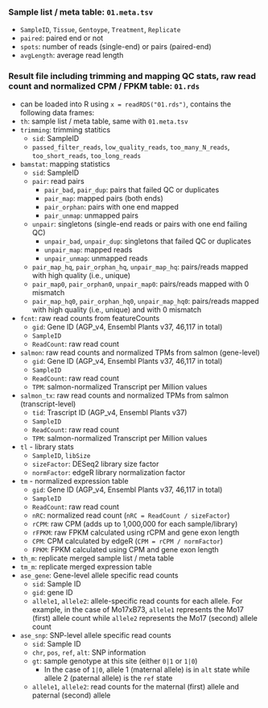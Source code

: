 ### Sample list / meta table: `01.meta.tsv`
- `SampleID`, `Tissue`, `Gentoype`, `Treatment`, `Replicate`
- `paired`: paired end or not
- `spots`: number of reads (single-end) or pairs (paired-end)
- `avgLength`: average read length

### Result file including trimming and mapping QC stats, raw read count and normalized CPM / FPKM table: `01.rds`
- can be loaded into R using `x = readRDS("01.rds")`, contains the following data frames:
- `th`: sample list / meta table, same with `01.meta.tsv`
- `trimming`: trimming statitics
  - `sid`: SampleID
  - `passed_filter_reads`, `low_quality_reads`, `too_many_N_reads`, `too_short_reads`, `too_long_reads`
- `bamstat`: mapping statistics
  - `sid`: SampleID
  - `pair`: read pairs
    - `pair_bad`, `pair_dup`: pairs that failed QC or duplicates
    - `pair_map`: mapped pairs (both ends)
    - `pair_orphan`: pairs with one end mapped
    - `pair_unmap`: unmapped pairs
  - `unpair`: singletons (single-end reads or pairs with one end failing QC)
    - `unpair_bad`, `unpair_dup`: singletons that failed QC or duplicates
    - `unpair_map`: mapped reads
    - `unpair_unmap`: unmapped reads
  - `pair_map_hq`, `pair_orphan_hq`, `unpair_map_hq`: pairs/reads mapped
  with high quality (i.e., unique)
  - `pair_map0`, `pair_orphan0`, `unpair_map0`: pairs/reads mapped with 0 mismatch
  - `pair_map_hq0`, `pair_orphan_hq0`, `unpair_map_hq0`: pairs/reads mapped
  with high quality (i.e., unique) and with 0 mismatch
- `fcnt`: raw read counts from featureCounts
  - `gid`: Gene ID (AGP_v4, Ensembl Plants v37, 46,117 in total)
  - `SampleID`
  - `ReadCount`: raw read count
- `salmon`: raw read counts and normalized TPMs from salmon (gene-level)
  - `gid`: Gene ID (AGP_v4, Ensembl Plants v37, 46,117 in total)
  - `SampleID`
  - `ReadCount`: raw read count
  - `TPM`: salmon-normalized Transcript per Million values
- `salmon_tx`: raw read counts and normalized TPMs from salmon (transcript-level)
  - `tid`: Trascript ID (AGP_v4, Ensembl Plants v37)
  - `SampleID`
  - `ReadCount`: raw read count
  - `TPM`: salmon-normalized Transcript per Million values
- `tl` - library stats
  - `SampleID`, `libSize`
  - `sizeFactor`: DESeq2 library size factor
  - `normFactor`: edgeR library normalization factor
- `tm` - normalized expression table
  - `gid`: Gene ID (AGP_v4, Ensembl Plants v37, 46,117 in total)
  - `SampleID`
  - `ReadCount`: raw read count
  - `nRC`: normalized read count (`nRC = ReadCount / sizeFactor`)
  - `rCPM`: raw CPM (adds up to 1,000,000 for each sample/library)
  - `rFPKM`: raw FPKM calculated using rCPM and gene exon length
  - `CPM`: CPM calculated by edgeR (`CPM = rCPM / normFactor`)
  - `FPKM`: FPKM calculated using CPM and gene exon length
- `th_m`: replicate merged sample list / meta table
- `tm_m`: replicate merged expression table
- `ase_gene`: Gene-level allele specific read counts
  - `sid`: Sample ID
  - `gid`: gene ID
  - `allele1`, `allele2`: allele-specific read counts for each allele. For example, in the case of Mo17xB73, `allele1` represents the Mo17 (first) allele count while `allele2` represents the Mo17 (second) allele count
- `ase_snp`: SNP-level allele specific read counts
  - `sid`: Sample ID
  - `chr`, `pos`, `ref`, `alt`: SNP information
  - `gt`: sample genotype at this site (either `0|1` or `1|0`)
    - In the case of `1|0`, allele 1 (maternal allele) is in `alt` state while allele 2 (paternal allele) is the `ref` state
  - `allele1`, `allele2`: read counts for the maternal (first) allele and paternal (second) allele

